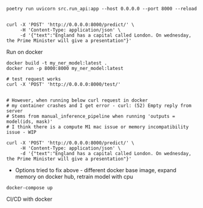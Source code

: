 


```
poetry run uvicorn src.run_api:app --host 0.0.0.0 --port 8000 --reload


curl -X 'POST' 'http://0.0.0.0:8000/predict/' \
     -H 'Content-Type: application/json' \
     -d '{"text":"England has a capital called London. On wednesday, the Prime Minister will give a presentation"}'
```




Run on docker


```
docker build -t my_ner_model:latest .
docker run -p 8000:8000 my_ner_model:latest

# test request works
curl -X 'POST' 'http://0.0.0.0:8000/test/'


# However, when running below curl request in docker
# my container crashes and I get error - curl: (52) Empty reply from server
# Stems from manual_inference_pipeline when running 'outputs = model(ids, mask)'
# I think there is a compute M1 mac issue or memory incompatibility issue - WIP

curl -X 'POST' 'http://0.0.0.0:8000/predict/' \
     -H 'Content-Type: application/json' \
     -d '{"text":"England has a capital called London. On wednesday, the Prime Minister will give a presentation"}'
```

- Options tried to fix above - different docker base image, expand memory on docker hub, retrain model with cpu



```
docker-compose up
```


CI/CD with docker